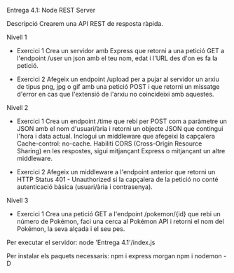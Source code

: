 Entrega 4.1: Node REST Server

Descripció
Crearem una API REST de resposta ràpida.

Nivell 1

- Exercici 1
  Crea un servidor amb Express que retorni a una petició GET a l'endpoint /user un json amb el teu nom, edat i l'URL des d'on es fa la petició.

- Exercici 2
  Afegeix un endpoint /upload per a pujar al servidor un arxiu de tipus png, jpg o gif amb una petició POST i que retorni un missatge d'error en cas que l'extensió de l'arxiu no coincideixi amb aquestes.

Nivell 2

- Exercici 1
  Crea un endpoint /time que rebi per POST com a paràmetre un JSON amb el nom d'usuari/ària i retorni un objecte JSON que contingui l'hora i data actual. Inclogui un middleware que afegeixi la capçalera Cache-control: no-cache. Habiliti CORS (Cross-Origin Resource Sharing) en les respostes, sigui mitjançant Express o mitjançant un altre middleware.

- Exercici 2
  Afegeix un middleware a l'endpoint anterior que retorni un HTTP Status 401 - Unauthorized si la capçalera de la petició no conté autenticació bàsica (usuari/ària i contrasenya).

Nivell 3

- Exercici 1
  Crea una petició GET a l'endpoint /pokemon/{id} que rebi un número de Pokémon, faci una cerca al Pokémon API i retorni el nom del Pokémon, la seva alçada i el seu pes.



Per executar el servidor:
node 'Entrega 4.1'/index.js

Per instalar els paquets necessaris:
npm i express morgan
npm i nodemon -D